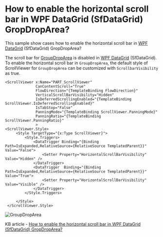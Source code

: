 # How to enable the horizontal scroll bar in WPF DataGrid (SfDataGrid) GropDropArea?

This sample show cases how to enable the horizontal scroll bar in [WPF DataGrid](https://www.syncfusion.com/wpf-ui-controls/datagrid) (SfDataGrid) GropDropArea?

The scroll bar for [GroupDropArea](https://help.syncfusion.com/cr/wpf/Syncfusion.UI.Xaml.Grid.GroupDropArea.html) is disabled in [WPF DataGrid](https://www.syncfusion.com/wpf-ui-controls/datagrid) (SfDataGrid). To enable the horizontal scroll bar in `GroupDropArea`, the default style of ScrollViewer for `GroupDropArea` can be customized with `ScrollbarVisibility` as true.

```xaml
<ScrollViewer x:Name="PART_ScrollViewer"
              CanContentScroll="True" 
              FlowDirection="{TemplateBinding FlowDirection}"
              VerticalScrollBarVisibility="Hidden"
              IsDeferredScrollingEnabled="{TemplateBinding ScrollViewer.IsDeferredScrollingEnabled}"
              IsTabStop="False"                                          
              PanningMode="{TemplateBinding ScrollViewer.PanningMode}"
              PanningRatio="{TemplateBinding ScrollViewer.PanningRatio}"
              >
<ScrollViewer.Style>
     <Style TargetType="{x:Type ScrollViewer}">
         <Style.Triggers>
             <DataTrigger Binding="{Binding Path=IsExpanded,RelativeSource={RelativeSource TemplatedParent}}"  Value="False">
                 <Setter Property="HorizontalScrollBarVisibility" Value="Hidden" />
             </DataTrigger>
             <DataTrigger  Binding="{Binding Path=IsExpanded,RelativeSource={RelativeSource TemplatedParent}}"  Value="True">
                 <Setter Property="HorizontalScrollBarVisibility" Value="Visible" />
             </DataTrigger>
         </Style.Triggers>

     </Style>
 </ScrollViewer.Style>
```

![GroupDropArea](GroupDropArea.png)

KB article - [How to enable the horizontal scroll bar in WPF DataGrid (SfDataGrid) GropDropArea?](https://www.syncfusion.com/kb/12013/how-to-enable-the-horizontal-scroll-bar-in-wpf-datagrid-sfdatagrid-groupdroparea)

